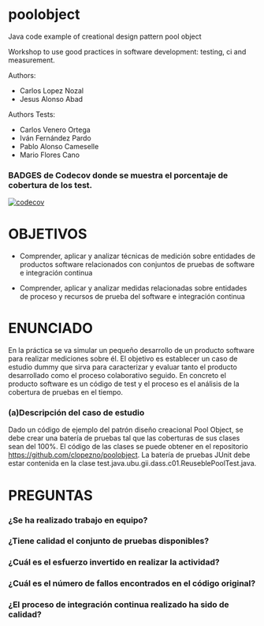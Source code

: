 poolobject
==========


Java code example of creational design pattern pool object

Workshop to use good practices in software development: testing, ci and measurement.

Authors:

- Carlos Lopez Nozal
- Jesus Alonso Abad

Authors Tests:
- Carlos Venero Ortega
- Iván Fernández Pardo
- Pablo Alonso Cameselle
- Mario Flores Cano

### BADGES de Codecov donde se muestra el porcentaje de cobertura de los test.

[![codecov](https://codecov.io/gh/cvo0004/poolobject/branch/master/graph/badge.svg?token=8GAMWS6JRQ)](https://codecov.io/gh/cvo0004/poolobject)

# **OBJETIVOS**

- Comprender, aplicar y analizar técnicas de medición sobre entidades de productos software relacionados con conjuntos de pruebas de software e integración continua

- Comprender, aplicar y analizar medidas relacionadas sobre entidades de proceso y recursos de prueba del software e integración continua

# **ENUNCIADO**

En la práctica se va simular un pequeño desarrollo de un producto software para realizar mediciones sobre él. El objetivo es establecer un caso de estudio dummy que sirva para caracterizar y evaluar tanto el producto desarrollado como el proceso colaborativo seguido. En concreto el producto software es un código de test y el proceso es el análisis de la cobertura de pruebas en el tiempo.
### (a)Descripción del caso de estudio
Dado un código de ejemplo del patrón diseño creacional Pool Object, se debe crear una batería de pruebas tal que las coberturas de sus clases sean del 100%. El código de las clases se puede obtener en el repositorio https://github.com/clopezno/poolobject. La batería de pruebas JUnit debe estar contenida en la clase test.java.ubu.gii.dass.c01.ReuseblePoolTest.java.

# **PREGUNTAS**


### ¿Se ha realizado trabajo en equipo?

### ¿Tiene calidad el conjunto de pruebas disponibles?

### ¿Cuál es el esfuerzo invertido en realizar la actividad?

### ¿Cuál es el número de fallos encontrados en el código original?

### ¿El proceso de integración continua realizado ha sido de calidad?
